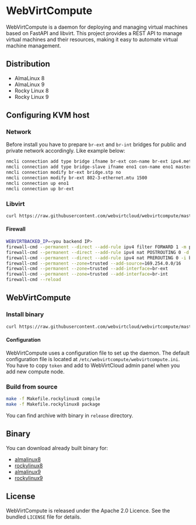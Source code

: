 # WebVirtCompute #

WebVirtCompute is a daemon for deploying and managing virtual machines based on FastAPI and libvirt. This project provides a REST API to manage virtual machines and their resources, making it easy to automate virtual machine management. 

## Distribution ##

* AlmaLinux 8
* AlmaLinux 9
* Rocky Linux 8
* Rocky Linux 9

## Configuring KVM host ##

### Network ###

Before install you have to prepare `br-ext` and `br-int` bridges for public and private network accordingly.
Like example below:

```bash
nmcli connection add type bridge ifname br-ext con-name br-ext ipv4.method disabled ipv6.method ignore
nmcli connection add type bridge-slave ifname eno1 con-name eno1 master br-ext
nmcli connection modify br-ext bridge.stp no
nmcli connection modify br-ext 802-3-ethernet.mtu 1500
nmcli connection up eno1
nmcli connection up br-ext
```

### Libvirt ###

```bash
curl https://raw.githubusercontent.com/webvirtcloud/webvirtcompute/master/scripts/libvirt.sh | sudo bash
```
#### Firewall ####

```bash
WEBVIRTBACKED_IP=<you backend IP>
firewall-cmd --permanent --direct --add-rule ipv4 filter FORWARD 1 -m physdev --physdev-is-bridged -j ACCEPT
firewall-cmd --permanent --direct --add-rule ipv4 nat POSTROUTING 0 -d 10.255.0.0/16 -j MASQUERADE
firewall-cmd --permanent --direct --add-rule ipv4 nat PREROUTING 0 -i br-ext '!' -s 169.254.0.0/16 -d 169.254.169.254 -p tcp -m tcp --dport 80 -j DNAT --to-destination $WEBVIRTBACKED_IP:8080
firewall-cmd --permanent --zone=trusted --add-source=169.254.0.0/16
firewall-cmd --permanent --zone=trusted --add-interface=br-ext
firewall-cmd --permanent --zone=trusted --add-interface=br-int
firewall-cmd --reload
```

## WebVirtCompute ##

### Install binary ###

```bash
curl https://raw.githubusercontent.com/webvirtcloud/webvirtcompute/master/scripts/install.sh | sudo bash
```

#### Configuration ####

WebVirtCompute uses a configuration file to set up the daemon. The default configuration file is located at `/etc/webvirtcompute/webvirtcompute.ini`. You have to copy `token` and add to WebVirtCloud admin panel when you add new compute node.

### Build from source ###
```bash
make -f Makefile.rockylinux8 compile
make -f Makefile.rockylinux8 package
```
You can find archive with binary in `release` directory.

## Binary ##

You can download already built binary for:

* [almalinux8](https://cloud-apps.webvirt.cloud/webvirtcompute-almalinux8-amd64.tar.gz) 
* [rockylinux8](https://cloud-apps.webvirt.cloud/webvirtcompute-rockylinux8-amd64.tar.gz)
* [almalinux9](https://cloud-apps.webvirt.cloud/webvirtcompute-almalinux9-amd64.tar.gz) 
* [rockylinux9](https://cloud-apps.webvirt.cloud/webvirtcompute-rockylinux9-amd64.tar.gz)

## License ##

WebVirtCompute is released under the Apache 2.0 Licence. See the bundled `LICENSE` file for details.